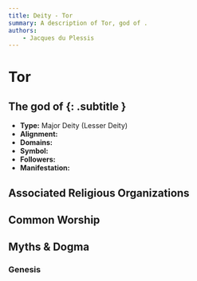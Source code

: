 ```yaml
---
title: Deity - Tor
summary: A description of Tor, god of .
authors:
    - Jacques du Plessis
---
```

# Tor
## The god of  {: .subtitle }

* **Type:** Major Deity (Lesser Deity)
* **Alignment:** 
* **Domains:** 
* **Symbol:** 
* **Followers:** 
* **Manifestation:**  

## Associated Religious Organizations

## Common Worship

## Myths & Dogma
### Genesis